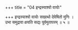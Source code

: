 +++
title = "04 इन्द्रस्याश्वो वायोः"

+++
इन्द्रस्याश्वो वायोः सखाथो देवेषितो मुनिः ।  
उभा समुद्रावा क्षयति सद्यः पूर्वमुतापरम् ॥ ५ ॥